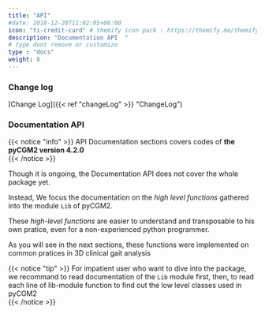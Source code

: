 ```yaml
---
title: "API"
#date: 2018-12-28T11:02:05+06:00
icon: "ti-credit-card" # themify icon pack : https://themify.me/themify-icons
description: "Documentation API  "
# type dont remove or customize
type : "docs"
weight: 8
---
```


### Change log

[Change Log]({{< ref "changeLog" >}} "ChangeLog")


### Documentation API

{{< notice "info" >}}
  API Documentation sections covers codes of **the pyCGM2 version 4.2.0**    
{{< /notice >}}


Though it is ongoing, the Documentation API does not cover the whole package yet.

Instead, We  focus the documentation on the *high level functions* gathered into the module `Lib` of  pyCGM2.

These *high-level functions* are easier to understand and transposable to his own pratice, even for a non-experienced python programmer.

As you will see in the next sections, these functions were implemented on common pratices in 3D clinical gait analysis    


{{< notice "tip" >}}
   For impatient user who want to dive into the package,<br>
   we recommand  to read documentation of the `Lib` module first, then, to read each line of lib-module function to find out the low level classes used in pyCGM2   
{{< /notice >}}
